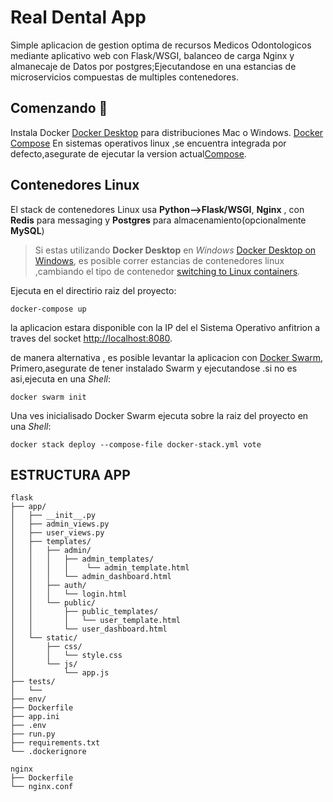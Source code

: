 Real Dental App 
=========

Simple aplicacion de gestion optima de recursos Medicos Odontologicos mediante aplicativo web con Flask/WSGI, balanceo de carga Nginx y almanecaje de Datos por postgres;Ejecutandose en una estancias de microservicios  compuestas de multiples contenedores.

Comenzando 🚀
---------------

Instala Docker [Docker Desktop](https://www.docker.com/products/docker-desktop) para distribuciones Mac o Windows. [Docker Compose](https://docs.docker.com/compose) En sistemas operativos linux ,se encuentra integrada por defecto,asegurate de ejecutar la version actual[Compose](https://docs.docker.com/compose/install/). 


## Contenedores Linux

El stack de contenedores Linux usa **Python-->Flask/WSGI**, **Nginx** , con **Redis** para messaging y **Postgres** para almacenamiento(opcionalmente **MySQL**)

> Si estas utilizando **Docker Desktop** en *Windows* [Docker Desktop on Windows](https://store.docker.com/editions/community/docker-ce-desktop-windows), es posible correr estancias de contenedores linux ,cambiando el tipo de contenedor [switching to Linux containers](https://docs.docker.com/docker-for-windows/#switch-between-windows-and-linux-containers).

Ejecuta en el directirio raiz del proyecto:
```
docker-compose up
```
la aplicacion estara disponible con la IP del el Sistema Operativo anfitrion a traves del socket [http://localhost:8080](http://localhost:8080).


de manera alternativa , es posible levantar la aplicacion con [Docker Swarm](https://docs.docker.com/engine/swarm/), Primero,asegurate de tener instalado Swarm y ejecutandose .si no es asi,ejecuta en una *Shell*:
```
docker swarm init
```
Una ves inicialisado Docker Swarm ejecuta sobre la raiz del proyecto en una *Shell*:
```
docker stack deploy --compose-file docker-stack.yml vote
```
## ESTRUCTURA APP
```
flask
├── app/
│   ├── __init__.py
│   ├── admin_views.py
│   ├── user_views.py
│   ├── templates/
│   │   ├── admin/
│   │   │   ├── admin_templates/
│   │   │   │    └── admin_template.html
│   │   │   └── admin_dashboard.html
│   │   ├── auth/
│   │   │   └── login.html
│   │   └── public/
│   │       ├── public_templates/
│   │       │   └── user_template.html
│   │       └── user_dashboard.html  
│   └── static/
│       ├── css/
│       │   └── style.css
│       └── js/
│           └── app.js
├── tests/
│   └──
├── env/
├── Dockerfile
├── app.ini
├── .env
├── run.py
├── requirements.txt
└── .dockerignore
```
```
nginx
├── Dockerfile
└── nginx.conf
```
